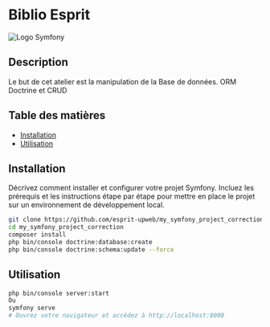 # Biblio Esprit

![Logo Symfony](https://symfony.com/images/logos/header-logo.svg)

## Description
Le but de cet atelier est la manipulation de la Base de données.
ORM Doctrine et CRUD

## Table des matières

- [Installation](#installation)
- [Utilisation](#utilisation)

## Installation

Décrivez comment installer et configurer votre projet Symfony. Incluez les prérequis et les instructions étape par étape pour mettre en place le projet sur un environnement de développement local.

```bash
git clone https://github.com/esprit-upweb/my_symfony_project_correction.git
cd my_symfony_project_correction
composer install
php bin/console doctrine:database:create
php bin/console doctrine:schema:update --force
```

## Utilisation
```bash
php bin/console server:start
Ou 
symfony serve
# Ouvrez votre navigateur et accédez à http://localhost:8000
```